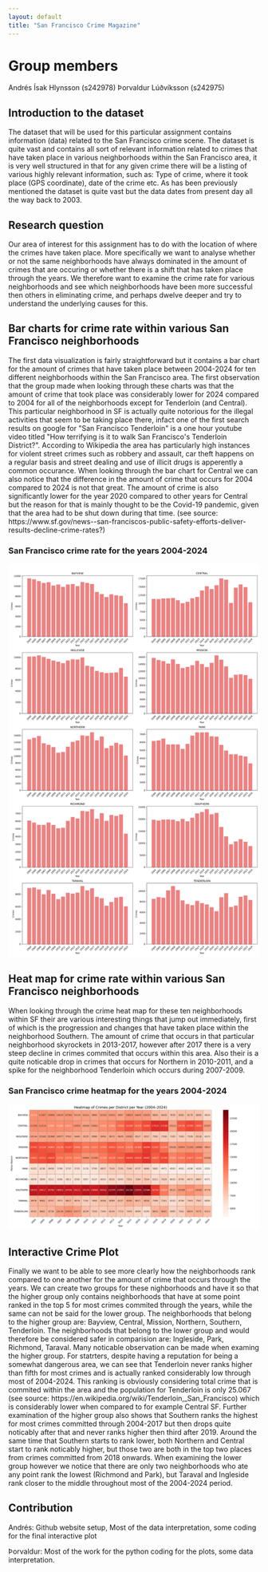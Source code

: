 ```yaml
---
layout: default
title: "San Francisco Crime Magazine"
---
```


<h1>Group members</h1>

 <p>
  Andrés Ísak Hlynsson (s242978)
  Þorvaldur Lúðvíksson (s242975)

  </p>




<section>
  <h2>Introduction to the dataset</h2>
  <p>
  The dataset that will be used for this particular assignment contains information (data) related to the San Francisco crime scene. The dataset is quite vast and contains all sort of relevant information related to crimes that have taken place in various neighborhoods within the San Francisco area, it is very well structured in that for any given crime there will be a listing of various highly relevant information, such as: Type of crime, where it took place (GPS coordinate), date of the crime etc. As has been previously mentioned the dataset is quite vast but the data dates from present day all the way back to 2003.
  </p>
</section>

<section>
  <h2>Research question</h2>
  <p>
  Our area of interest for this assignment has to do with the location of where the crimes have taken place. More specifically we want to analyse whether or not the same neighborhoods have always dominated in the amount of crimes that are occuring or whether there is a shift that has taken place through the years. We therefore want to examine the crime rate for various neighborhoods  and see which neighborhoods have been more successful then others in eliminating crime, and perhaps dwelve deeper and try to understand the underlying causes for this.
  </p>
</section>

<section>
  <h2>Bar charts for crime rate within various San Francisco neighborhoods</h2>
  <p> The first data visualization is fairly straightforward but it contains a bar chart for the amount of crimes that have taken place between 2004-2024 for ten different neighborhoods within the San Francisco area. The first observation that the group made when looking through these charts was that the amount of crime that took place was considerably lower for 2024 compared to 2004 for all of the neighborhoods except for Tenderloin (and Central). This particular neighborhood in SF is actually quite notorious for the illegal activities that seem to be taking place there, infact one of the first search results on google for "San Francisco Tenderloin" is a one hour youtube video titled "How terrifying is it to walk San Francisco's Tenderloin District?". According to Wikipedia the area has particularly high instances for violent street crimes such as robbery and assault, car theft happens on a regular basis and street dealing and use of illicit drugs is apperently a common occurance. When looking through the bar chart for Central we can also notice that the difference in the amount of crime that occurs for 2004 compared to 2024 is not that great. The amount of crime is also significantly lower for the year 2020 compared to other years for Central but the reason for that is mainly thought to be the Covid-19 pandemic, given that the area had to be shut down during that time. (see source: https://www.sf.gov/news--san-franciscos-public-safety-efforts-deliver-results-decline-crime-rates?)  </p>

  <div style="margin-bottom: 2em;">
    <h3>San Francisco crime rate for the years 2004-2024</h3>
    <img src="images/crimes_per_district_by_year.png" alt="Mission District crime scene" style="max-width:100%; height:auto;">
  </div>
  </section>


  <section>
  <h2>Heat map for crime rate within various San Francisco neighborhoods</h2>
  <p>When looking through the crime heat map for these ten neighborhoods within SF their are various interesting things that jump out immediately, first of which is the progression and changes that have taken place within the neighborhood Southern. The amount of crime that occurs in that particular neighborhood skyrockets in 2013-2017, however after 2017 there is a very steep decline in crimes commited that occurs within this area. Also their is a quite noticable drop in crimes that occurs for Northern in 2010-2011, and a spike for the neighborhood Tenderloin which occurs during 2007-2009. </p>
  <div>
    <h3>San Francisco crime heatmap for the years 2004-2024</h3>
    <img src="images/crime_heatmap_2004_2024.png" alt="Police in Tenderloin" style="max-width:100%; height:auto;">
    
  </div>
</section>

<section>

  <h2>Interactive Crime Plot</h2>

  <p> Finally we want to be able to see more clearly how the neighborhoods rank compared to one another for the amount of crime that occurs through the years. We can create two groups for these nighborhoods and have it so that the higher group only contains neighborhoods that have at some point ranked in the top 5 for most crimes commited through the years, while the same can not be said for the lower group. The neighborhoods that belong to the higher group are: Bayview, Central, Mission, Northern, Southern, Tenderloin. The neighborhoods that belong to the lower group and would therefore be considered safer in comparision are: Ingleside, Park, Richmond, Taraval. Many noticable observation can be made when examing the higher group. For statrters, despite having a reputation for being a somewhat dangerous area, we can see that Tenderloin never ranks higher than fifth for most crimes and is actually ranked considerably low through most of 2004-2024. This ranking is obviously considering total crime that is commited within the area and the population for Tenderloin is only 25.067 (see source: https://en.wikipedia.org/wiki/Tenderloin,_San_Francisco) which is considerably lower when compared to for example Central SF. Further examination of the higher group also shows that Southern ranks the highest for most crimes committed through 2004-2017 but then drops quite noticably after that and never ranks higher then third after 2019. Around the same time that Southern starts to rank lower, both Northern and Central start to rank noticably higher, but those two are both in the top two places from crimes committed from 2018 onwards. When examining the lower group however we notice that there are only two neighborhoods who ate any point rank the lowest (Richmond and Park), but Taraval and Ingleside rank closer to the middle throughout most of the 2004-2024 period. </p>



  <!-- Bokeh plot container -->
  <div id="ee8fc1e5-92b1-4223-8499-2aa75580713d" data-root-id="p3452" style="display: contents;"></div>

  <!-- BokehJS CDN -->
  <script src="https://cdn.bokeh.org/bokeh/release/bokeh-3.7.1.min.js"></script>
  <script src="https://cdn.bokeh.org/bokeh/release/bokeh-widgets-3.7.1.min.js"></script>

  <!-- Embedded plot logic -->
  <script type="text/javascript">
    (function() {
      const fn = function() {
        Bokeh.safely(function() {
          (function(root) {
            function embed_document(root) {
              const docs_json = '{"fb2ec006-3983-4505-b806-b68ceea9c2a9":{"version":"3.7.1","title":"Bokeh Application","roots":[{"type":"object","name":"Row","id":"p3452","attributes":{"children":[{"type":"object","name":"Column","id":"p3451","attributes":{"children":[{"type":"object","name":"CheckboxGroup","id":"p3448","attributes":{"js_property_callbacks":{"type":"map","entries":[["change:active",[{"type":"object","name":"CustomJS","id":"p3449","attributes":{"args":{"type":"map","entries":[["renderers",[{"type":"object","name":"GlyphRenderer","id":"p3364","attributes":{"visible":false,"data_source":{"type":"object","name":"ColumnDataSource","id":"p3320","attributes":{"selected":{"type":"object","name":"Selection","id":"p3321","attributes":{"indices":[],"line_indices":[]}},"selection_policy":{"type":"object","name":"UnionRenderers","id":"p3322"},"data":{"type":"map","entries":[["Year",[2004,2005,2006,2007,2008,2009,2010,2011,2012,2013,2014,2015,2016,2017,2018,2019,2020,2021,2022,2023,2024]],["BAYVIEW",[4,4,5,5,6,6,4,5,5,5,5,5,5,5,5,6,5,5,6,7,6]],["CENTRAL",[5,5,4,4,4,4,5,4,4,4,4,3,4,4,1,1,2,1,1,1,1]],["INGLESIDE",[6,6,6,7,7,7,6,6,6,6,6,6,7,7,7,7,6,6,8,6,7]],["MISSION",[2,3,3,2,2,2,2,2,2,2,3,4,3,3,3,3,3,3,4,3,3]],["NORTHERN",[3,2,2,3,3,3,3,3,3,3,2,2,2,2,4,2,1,2,2,2,2]],["PARK",[9,9,9,9,10,9,9,9,9,9,9,10,10,9,10,10,10,10,10,10,10]],["RICHMOND",[10,10,10,10,9,10,10,10,10,10,10,9,8,8,9,9,9,8,9,9,9]],["SOUTHERN",[1,1,1,1,1,1,1,1,1,1,1,1,1,1,2,4,4,4,3,4,4]],["TARAVAL",[7,7,7,8,8,8,8,7,7,8,7,7,6,6,8,8,8,9,7,8,8]],["TENDERLOIN",[8,8,8,6,5,5,7,8,8,7,8,8,9,10,6,5,7,7,5,5,5]]]}}},"view":{"type":"object","name":"CDSView","id":"p3365","attributes":{"filter":{"type":"object","name":"AllIndices","id":"p3366"}}},"glyph":{"type":"object","name":"Line","id":"p3361","attributes":{"x":{"type":"field","field":"Year"},"y":{"type":"field","field":"BAYVIEW"},"line_color":"#1f77b4","line_width":2}},"nonselection_glyph":{"type":"object","name":"Line","id":"p3362","attributes":{"x":{"type":"field","field":"Year"},"y":{"type":"field","field":"BAYVIEW"},"line_color":"#1f77b4","line_alpha":0.1,"line_width":2}},"muted_glyph":{"type":"object","name":"Line","id":"p3363","attributes":{"x":{"type":"field","field":"Year"},"y":{"type":"field","field":"BAYVIEW"},"line_color":"#1f77b4","line_alpha":0.2,"line_width":2}}}},{"type":"object","name":"GlyphRenderer","id":"p3373","attributes":{"visible":false,"data_source":{"id":"p3320"},"view":{"type":"object","name":"CDSView","id":"p3374","attributes":{"filter":{"type":"object","name":"AllIndices","id":"p3375"}}},"glyph":{"type":"object","name":"Line","id":"p3370","attributes":{"x":{"type":"field","field":"Year"},"y":{"type":"field","field":"CENTRAL"},"line_color":"#aec7e8","line_width":2}},"nonselection_glyph":{"type":"object","name":"Line","id":"p3371","attributes":{"x":{"type":"field","field":"Year"},"y":{"type":"field","field":"CENTRAL"},"line_color":"#aec7e8","line_alpha":0.1,"line_width":2}},"muted_glyph":{"type":"object","name":"Line","id":"p3372","attributes":{"x":{"type":"field","field":"Year"},"y":{"type":"field","field":"CENTRAL"},"line_color":"#aec7e8","line_alpha":0.2,"line_width":2}}}},{"type":"object","name":"GlyphRenderer","id":"p3382","attributes":{"visible":false,"data_source":{"id":"p3320"},"view":{"type":"object","name":"CDSView","id":"p3383","attributes":{"filter":{"type":"object","name":"AllIndices","id":"p3384"}}},"glyph":{"type":"object","name":"Line","id":"p3379","attributes":{"x":{"type":"field","field":"Year"},"y":{"type":"field","field":"INGLESIDE"},"line_color":"#ff7f0e","line_width":2}},"nonselection_glyph":{"type":"object","name":"Line","id":"p3380","attributes":{"x":{"type":"field","field":"Year"},"y":{"type":"field","field":"INGLESIDE"},"line_color":"#ff7f0e","line_alpha":0.1,"line_width":2}},"muted_glyph":{"type":"object","name":"Line","id":"p3381","attributes":{"x":{"type":"field","field":"Year"},"y":{"type":"field","field":"INGLESIDE"},"line_color":"#ff7f0e","line_alpha":0.2,"line_width":2}}}},{"type":"object","name":"GlyphRenderer","id":"p3391","attributes":{"visible":false,"data_source":{"id":"p3320"},"view":{"type":"object","name":"CDSView","id":"p3392","attributes":{"filter":{"type":"object","name":"AllIndices","id":"p3393"}}},"glyph":{"type":"object","name":"Line","id":"p3388","attributes":{"x":{"type":"field","field":"Year"},"y":{"type":"field","field":"MISSION"},"line_color":"#ffbb78","line_width":2}},"nonselection_glyph":{"type":"object","name":"Line","id":"p3389","attributes":{"x":{"type":"field","field":"Year"},"y":{"type":"field","field":"MISSION"},"line_color":"#ffbb78","line_alpha":0.1,"line_width":2}},"muted_glyph":{"type":"object","name":"Line","id":"p3390","attributes":{"x":{"type":"field","field":"Year"},"y":{"type":"field","field":"MISSION"},"line_color":"#ffbb78","line_alpha":0.2,"line_width":2}}}},{"type":"object","name":"GlyphRenderer","id":"p3400","attributes":{"visible":false,"data_source":{"id":"p3320"},"view":{"type":"object","name":"CDSView","id":"p3401","attributes":{"filter":{"type":"object","name":"AllIndices","id":"p3402"}}},"glyph":{"type":"object","name":"Line","id":"p3397","attributes":{"x":{"type":"field","field":"Year"},"y":{"type":"field","field":"NORTHERN"},"line_color":"#2ca02c","line_width":2}},"nonselection_glyph":{"type":"object","name":"Line","id":"p3398","attributes":{"x":{"type":"field","field":"Year"},"y":{"type":"field","field":"NORTHERN"},"line_color":"#2ca02c","line_alpha":0.1,"line_width":2}},"muted_glyph":{"type":"object","name":"Line","id":"p3399","attributes":{"x":{"type":"field","field":"Year"},"y":{"type":"field","field":"NORTHERN"},"line_color":"#2ca02c","line_alpha":0.2,"line_width":2}}}},{"type":"object","name":"GlyphRenderer","id":"p3409","attributes":{"visible":false,"data_source":{"id":"p3320"},"view":{"type":"object","name":"CDSView","id":"p3410","attributes":{"filter":{"type":"object","name":"AllIndices","id":"p3411"}}},"glyph":{"type":"object","name":"Line","id":"p3406","attributes":{"x":{"type":"field","field":"Year"},"y":{"type":"field","field":"PARK"},"line_color":"#98df8a","line_width":2}},"nonselection_glyph":{"type":"object","name":"Line","id":"p3407","attributes":{"x":{"type":"field","field":"Year"},"y":{"type":"field","field":"PARK"},"line_color":"#98df8a","line_alpha":0.1,"line_width":2}},"muted_glyph":{"type":"object","name":"Line","id":"p3408","attributes":{"x":{"type":"field","field":"Year"},"y":{"type":"field","field":"PARK"},"line_color":"#98df8a","line_alpha":0.2,"line_width":2}}}},{"type":"object","name":"GlyphRenderer","id":"p3418","attributes":{"visible":false,"data_source":{"id":"p3320"},"view":{"type":"object","name":"CDSView","id":"p3419","attributes":{"filter":{"type":"object","name":"AllIndices","id":"p3420"}}},"glyph":{"type":"object","name":"Line","id":"p3415","attributes":{"x":{"type":"field","field":"Year"},"y":{"type":"field","field":"RICHMOND"},"line_color":"#d62728","line_width":2}},"nonselection_glyph":{"type":"object","name":"Line","id":"p3416","attributes":{"x":{"type":"field","field":"Year"},"y":{"type":"field","field":"RICHMOND"},"line_color":"#d62728","line_alpha":0.1,"line_width":2}},"muted_glyph":{"type":"object","name":"Line","id":"p3417","attributes":{"x":{"type":"field","field":"Year"},"y":{"type":"field","field":"RICHMOND"},"line_color":"#d62728","line_alpha":0.2,"line_width":2}}}},{"type":"object","name":"GlyphRenderer","id":"p3427","attributes":{"visible":false,"data_source":{"id":"p3320"},"view":{"type":"object","name":"CDSView","id":"p3428","attributes":{"filter":{"type":"object","name":"AllIndices","id":"p3429"}}},"glyph":{"type":"object","name":"Line","id":"p3424","attributes":{"x":{"type":"field","field":"Year"},"y":{"type":"field","field":"SOUTHERN"},"line_color":"#ff9896","line_width":2}},"nonselection_glyph":{"type":"object","name":"Line","id":"p3425","attributes":{"x":{"type":"field","field":"Year"},"y":{"type":"field","field":"SOUTHERN"},"line_color":"#ff9896","line_alpha":0.1,"line_width":2}},"muted_glyph":{"type":"object","name":"Line","id":"p3426","attributes":{"x":{"type":"field","field":"Year"},"y":{"type":"field","field":"SOUTHERN"},"line_color":"#ff9896","line_alpha":0.2,"line_width":2}}}},{"type":"object","name":"GlyphRenderer","id":"p3436","attributes":{"visible":false,"data_source":{"id":"p3320"},"view":{"type":"object","name":"CDSView","id":"p3437","attributes":{"filter":{"type":"object","name":"AllIndices","id":"p3438"}}},"glyph":{"type":"object","name":"Line","id":"p3433","attributes":{"x":{"type":"field","field":"Year"},"y":{"type":"field","field":"TARAVAL"},"line_color":"#9467bd","line_width":2}},"nonselection_glyph":{"type":"object","name":"Line","id":"p3434","attributes":{"x":{"type":"field","field":"Year"},"y":{"type":"field","field":"TARAVAL"},"line_color":"#9467bd","line_alpha":0.1,"line_width":2}},"muted_glyph":{"type":"object","name":"Line","id":"p3435","attributes":{"x":{"type":"field","field":"Year"},"y":{"type":"field","field":"TARAVAL"},"line_color":"#9467bd","line_alpha":0.2,"line_width":2}}}},{"type":"object","name":"GlyphRenderer","id":"p3445","attributes":{"visible":false,"data_source":{"id":"p3320"},"view":{"type":"object","name":"CDSView","id":"p3446","attributes":{"filter":{"type":"object","name":"AllIndices","id":"p3447"}}},"glyph":{"type":"object","name":"Line","id":"p3442","attributes":{"x":{"type":"field","field":"Year"},"y":{"type":"field","field":"TENDERLOIN"},"line_color":"#c5b0d5","line_width":2}},"nonselection_glyph":{"type":"object","name":"Line","id":"p3443","attributes":{"x":{"type":"field","field":"Year"},"y":{"type":"field","field":"TENDERLOIN"},"line_color":"#c5b0d5","line_alpha":0.1,"line_width":2}},"muted_glyph":{"type":"object","name":"Line","id":"p3444","attributes":{"x":{"type":"field","field":"Year"},"y":{"type":"field","field":"TENDERLOIN"},"line_color":"#c5b0d5","line_alpha":0.2,"line_width":2}}}}]],["checkbox",{"id":"p3448"}]]},"code":"\\n    const selected = new Set(checkbox.active);\\n    for (let i = 0; i &lt; renderers.length; i++) {\\n        renderers[i].visible = selected.has(i);\\n    }\\n"}}]]]},"labels":["BAYVIEW","CENTRAL","INGLESIDE","MISSION","NORTHERN","PARK","RICHMOND","SOUTHERN","TARAVAL","TENDERLOIN"]}},{"type":"object","name":"Div","id":"p3450","attributes":{"width":200,"text":"&lt;b&gt;Color Legend:&lt;/b&gt;&lt;br&gt;&lt;div style=&#x27;line-height:1.6em;&#x27;&gt;&lt;span style=&#x27;color:#1f77b4; font-weight:bold&#x27;&gt;\\u25a0&lt;/span&gt; BAYVIEW&lt;br&gt;&lt;span style=&#x27;color:#aec7e8; font-weight:bold&#x27;&gt;\\u25a0&lt;/span&gt; CENTRAL&lt;br&gt;&lt;span style=&#x27;color:#ff7f0e; font-weight:bold&#x27;&gt;\\u25a0&lt;/span&gt; INGLESIDE&lt;br&gt;&lt;span style=&#x27;color:#ffbb78; font-weight:bold&#x27;&gt;\\u25a0&lt;/span&gt; MISSION&lt;br&gt;&lt;span style=&#x27;color:#2ca02c; font-weight:bold&#x27;&gt;\\u25a0&lt;/span&gt; NORTHERN&lt;br&gt;&lt;span style=&#x27;color:#98df8a; font-weight:bold&#x27;&gt;\\u25a0&lt;/span&gt; PARK&lt;br&gt;&lt;span style=&#x27;color:#d62728; font-weight:bold&#x27;&gt;\\u25a0&lt;/span&gt; RICHMOND&lt;br&gt;&lt;span style=&#x27;color:#ff9896; font-weight:bold&#x27;&gt;\\u25a0&lt;/span&gt; SOUTHERN&lt;br&gt;&lt;span style=&#x27;color:#9467bd; font-weight:bold&#x27;&gt;\\u25a0&lt;/span&gt; TARAVAL&lt;br&gt;&lt;span style=&#x27;color:#c5b0d5; font-weight:bold&#x27;&gt;\\u25a0&lt;/span&gt; TENDERLOIN&lt;br&gt;&lt;/div&gt;"}}]}},{"type":"object","name":"Figure","id":"p3323","attributes":{"width":900,"height":500,"x_range":{"type":"object","name":"DataRange1d","id":"p3324"},"y_range":{"type":"object","name":"DataRange1d","id":"p3325","attributes":{"flipped":true}},"x_scale":{"type":"object","name":"LinearScale","id":"p3333"},"y_scale":{"type":"object","name":"LinearScale","id":"p3334"},"title":{"type":"object","name":"Title","id":"p3326","attributes":{"text":"Crime Rank per Year by District (2004\\u20132024)"}},"renderers":[{"id":"p3364"},{"id":"p3373"},{"id":"p3382"},{"id":"p3391"},{"id":"p3400"},{"id":"p3409"},{"id":"p3418"},{"id":"p3427"},{"id":"p3436"},{"id":"p3445"}],"toolbar":{"type":"object","name":"Toolbar","id":"p3332","attributes":{"tools":[{"type":"object","name":"PanTool","id":"p3345"},{"type":"object","name":"BoxZoomTool","id":"p3346","attributes":{"dimensions":"both","overlay":{"type":"object","name":"BoxAnnotation","id":"p3347","attributes":{"syncable":false,"line_color":"black","line_alpha":1.0,"line_width":2,"line_dash":[4,4],"fill_color":"lightgrey","fill_alpha":0.5,"level":"overlay","visible":false,"left":{"type":"number","value":"nan"},"right":{"type":"number","value":"nan"},"top":{"type":"number","value":"nan"},"bottom":{"type":"number","value":"nan"},"left_units":"canvas","right_units":"canvas","top_units":"canvas","bottom_units":"canvas","handles":{"type":"object","name":"BoxInteractionHandles","id":"p3353","attributes":{"all":{"type":"object","name":"AreaVisuals","id":"p3352","attributes":{"fill_color":"white","hover_fill_color":"lightgray"}}}}}}}},{"type":"object","name":"ResetTool","id":"p3354"},{"type":"object","name":"SaveTool","id":"p3355"}]}},"left":[{"type":"object","name":"LinearAxis","id":"p3340","attributes":{"ticker":{"type":"object","name":"FixedTicker","id":"p3357","attributes":{"ticks":[1,2,3,4,5,6,7,8,9,10],"minor_ticks":[]}},"formatter":{"type":"object","name":"BasicTickFormatter","id":"p3342"},"axis_label":"Crime Rank (1 = Most Crimes)","major_label_policy":{"type":"object","name":"AllLabels","id":"p3343"}}}],"below":[{"type":"object","name":"LinearAxis","id":"p3335","attributes":{"ticker":{"type":"object","name":"FixedTicker","id":"p3356","attributes":{"ticks":[2004,2005,2006,2007,2008,2009,2010,2011,2012,2013,2014,2015,2016,2017,2018,2019,2020,2021,2022,2023,2024],"minor_ticks":[]}},"formatter":{"type":"object","name":"BasicTickFormatter","id":"p3337"},"axis_label":"Year","major_label_orientation":0.8,"major_label_policy":{"type":"object","name":"AllLabels","id":"p3338"}}}],"center":[{"type":"object","name":"Grid","id":"p3339","attributes":{"axis":{"id":"p3335"}}},{"type":"object","name":"Grid","id":"p3344","attributes":{"dimension":1,"axis":{"id":"p3340"}}}]}}]}}]}}';
       
              const render_items = [{"docid":"fb2ec006-3983-4505-b806-b68ceea9c2a9","roots":{"p3452":"ee8fc1e5-92b1-4223-8499-2aa75580713d"},"root_ids":["p3452"]}];
              root.Bokeh.embed.embed_items(docs_json, render_items);
            }

            if (root.Bokeh !== undefined) {
              embed_document(root);
            } else {
              let attempts = 0;
              const timer = setInterval(function(root) {
                if (root.Bokeh !== undefined) {
                  clearInterval(timer);
                  embed_document(root);
                } else {
                  attempts++;
                  if (attempts > 100) {
                    clearInterval(timer);
                    console.log("Bokeh: ERROR: Unable to run BokehJS code because BokehJS library is missing");
                  }
                }
              }, 10, root);
            }
          })(window);
        });
      };
      if (document.readyState != "loading") fn();
      else document.addEventListener("DOMContentLoaded", fn);
    })();
  </script>
</section>

<section>

<h2> Contribution </h2>
<p> Andrés: Github website setup, Most of the data interpretation, some coding for the final interactive plot</p>
<p> Þorvaldur: Most of the work for the python coding for the plots, some data interpretation.</p>

</section>